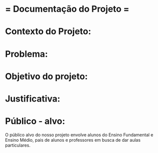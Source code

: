 # = Documentação do Projeto =

# Contexto do Projeto:


# Problema:



# Objetivo do projeto:



# Justificativa:



# Público - alvo: 

O público alvo do nosso projeto envolve alunos do Ensino Fundamental e Ensino Médio, pais de alunos e professores em busca de dar aulas particulares. 
